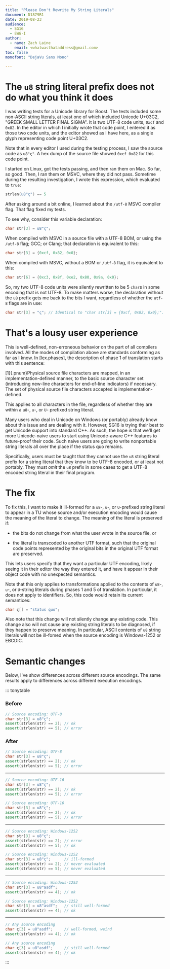 ```yaml
---
title: "Please Don't Rewrite My String Literals"
document: D1879R1
date: 2019-08-23
audience:
  - SG16
  - EWG-I
author:
  - name: Zach Laine
    email: <whatwasthataddress@gmail.com>
toc: false
monofont: "DejaVu Sans Mono"

---
```


# The `u8` string literal prefix does not do what you think it does

I was writing tests for a Unicode library for Boost.  The tests included some
non-ASCII string literals, at least one of which included Unicode U+03C2,
"GREEK SMALL LETTER FINAL SIGMA".  It is two UTF-8 code units, `0xcf` and
`0x82`.  In the editor in which I initially wrote that code point, I entered
it as those two code units, and the editor showed as I have here, as a single
glyph representing code point U+03C2.

Note that in every editor I used during the testing process, I saw the source
code as `u8"ς"`.  A hex dump of the source file showed `0xcf 0x82` for this
code point.

I started on Linux, got the tests passing, and then ran them on Mac.  So far,
so good.  Then, I ran them on MSVC, where they did not pass.  Sometime during
the resulting investigation, I wrote this expression, which evaluated to
`true`:

```c++
strlen(u8"ς") == 5
```

After asking around a bit online, I learned about the `/utf-8` MSVC compiler
flag.  That flag fixed my tests.

To see why, consider this variable declaration:

```c++
char str[3] = u8"ς";
```

When compiled with MSVC in a source file with a UTF-8 BOM, or using the
`/utf-8` flag; GCC; or Clang; that declaration is equivalent to this:

```c++
char str[3] = {0xcf, 0x82, 0x0};
```

When compiled with MSVC, without a BOM or `/utf-8` flag, it is equivalent to
this:

```c++
char str[6] = {0xc3, 0x8f, 0xe2, 0x80, 0x9a, 0x0};
```

So, my two UTF-8 code units were silently rewritten to be 5 `char`s in some
encoding that is not UTF-8.  To make matters worse, the declaration without
the `u8` prefix gets me back to the bits I want, regardless of whether the
`utf-8` flags are in use:

```c++
char str[3] = "ς"; // Identical to "char str[3] = {0xcf, 0x82, 0x0};".
```

# That's a lousy user experience

This is well-defined, non-erroneous behavior on the part of all compilers
involved.  All the modes of compilation above are standards conforming as far
as I know.  In [lex.phases], the description of phase 1 of translation starts
with this sentence:

[1]{.pnum}Physical source file characters are mapped, in an
implementation-defined manner, to the basic source character set (introducing
new-line characters for end-of-line indicators) if necessary. The set of
physical source file characters accepted is implementation-defined.

This applies to all characters in the file, regardless of whether they are
within a `u8`-, `u`-, or `U`- prefixed string literal.

Many users who deal in Unicode on Windows (or portably) already know about
this issue and are dealing with it.  However, SG16 is trying their best to get
Unicode support into standard C++.  As such, the hope is that we'll get more
Unicode-naive users to start using Unicode-aware C++ features to future-proof
their code.  Such naive users are going to write nonportable string literals
all over the place if the status quo remains.

Specifically, users must be taught that they cannot use the `u8` string
literal prefix for a string literal that they know to be UTF-8 encoded, or at
least not portably.  They must *omit* the `u8` prefix in some cases to get a
UTF-8 encoded string literal in their final program.

# The fix

To fix this, I want to make it ill-formed for a `u8`-, `u`-, or `U`-prefixed
string literal to appear in a TU whose source and/or execution encoding would
cause the meaning of the literal to change.  The meaning of the literal is
preserved if:

- the bits do not change from what the user wrote in the source file, or

- the literal is transcoded to another UTF format, such that the original code
  points represented by the original bits in the original UTF format are
  preserved.

This lets users specify that they want a particular UTF encoding, likely
seeing it in their editor the way they entered it, and have it appear in their
object code with no unexpected semantics.

Note that this only applies to transformations applied to the contents of
`u8`-, `u`-, or `U`-string literals during phases 1 and 5 of translation.  In
particular, it does not apply to identifiers.  So, this code would retain its
current semantices:

```c++
char ς[] = "status quo";
```

Also note that this change will not silently change any existing code.  This
change also will not cause any existing string literals to be diagnosed, if
they happen to preserve meaning.  In particular, ASCII contents of `u8` string
literals will not be ill-fomed when the source encoding is Windows-1252 or
EBCDIC.

# Semantic changes

Below, I've show differences across different source encodings.  The same
results apply to differences across different execution encodings.

::: tonytable

### Before
```c++
// Source encoding: UTF-8
char str[3] = u8"ς";
assert(strlen(str) == 2); // ok
assert(strlen(str) == 5); // error
```

### After
```c++
// Source encoding: UTF-8
char str[3] = u8"ς";
assert(strlen(str) == 2); // ok
assert(strlen(str) == 5); // error
```

---

```c++
// Source encoding: UTF-16
char str[3] = u8"ς";
assert(strlen(str) == 2); // ok
assert(strlen(str) == 5); // error
```

```c++
// Source encoding: UTF-16
char str[3] = u8"ς";
assert(strlen(str) == 2); // ok
assert(strlen(str) == 5); // error
```

---

```c++
// Source encoding: Windows-1252
char str[3] = u8"ς";
assert(strlen(str) == 2); // error
assert(strlen(str) == 5); // ok
```

```c++
// Source encoding: Windows-1252
char str[3] = u8"ς";      // ill-formed
assert(strlen(str) == 2); // never evaluated
assert(strlen(str) == 5); // never evaluated
```

---

```c++
// Source encoding: Windows-1252
char str[3] = u8"asdf";
assert(strlen(str) == 4); // ok
```

```c++
// Source encoding: Windows-1252
char str[3] = u8"asdf";   // still well-formed
assert(strlen(str) == 4); // ok
```

---

```c++
// Any source encoding
char ς[3] = u8"asdf";     // well-formed, weird
assert(strlen(str) == 4); // ok
```

```c++
// Any source encoding
char ς[3] = u8"asdf";     // still well-formed
assert(strlen(str) == 4); // ok
```

:::
